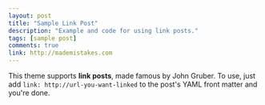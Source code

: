 ```yaml
---
layout: post
title: "Sample Link Post"
description: "Example and code for using link posts."
tags: [sample post]
comments: true
link: http://mademistakes.com
---
```


This theme supports **link posts**, made famous by John Gruber. To use, just add `link: http://url-you-want-linked` to the post's YAML front matter and you're done.
